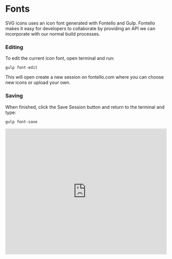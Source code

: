 # Fonts
SVG icons uses an icon font generated with Fontello and Gulp. Fontello makes it easy for developers to collaborate by providing an API we can incorporate with our normal build processes.

### Editing
To edit the current icon font, open terminal and run:
```
gulp font-edit
```

This will open create a new session on fontello.com where you can choose new icons or upload your own.

### Saving
When finished, click the Save Session button and return to the terminal and type:
```
gulp font-save
```

<iframe width="100%" height="394" src="https://www.youtube.com/embed/YQqNBboYS-g" frameborder="0" allowfullscreen></iframe>

